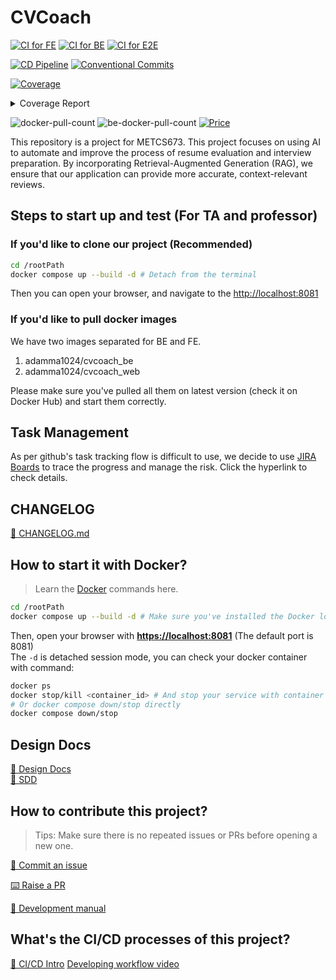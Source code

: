 # CVCoach

[![CI for FE](https://github.com/BUMETCS673/seprojects-cs673a2f24_team5/actions/workflows/ci_fe.yml/badge.svg)](https://github.com/BUMETCS673/seprojects-cs673a2f24_team5/actions/workflows/ci_fe.yml)
[![CI for BE](https://github.com/BUMETCS673/seprojects-cs673a2f24_team5/actions/workflows/ci_be.yml/badge.svg)](https://github.com/BUMETCS673/seprojects-cs673a2f24_team5/actions/workflows/ci_be.yml)
[![CI for E2E](https://github.com/BUMETCS673/seprojects-cs673a2f24_team5/actions/workflows/ci_e2e.yml/badge.svg)](https://github.com/BUMETCS673/seprojects-cs673a2f24_team5/actions/workflows/ci_e2e.yml)

[![CD Pipeline](https://github.com/BUMETCS673/seprojects-cs673a2f24_team5/actions/workflows/cd.yml/badge.svg)](https://github.com/BUMETCS673/seprojects-cs673a2f24_team5/actions/workflows/cd.yml)
[![Conventional Commits](https://img.shields.io/badge/Conventional%20Commits-1.0.0-%23FE5196?logo=conventionalcommits&logoColor=white)](https://conventionalcommits.org)

<!-- Pytest Coverage Comment:Begin -->
<a href="https://github.com/BUMETCS673/seprojects-cs673a2f24_team5/blob/main/README.md"><img alt="Coverage" src="https://img.shields.io/badge/Coverage-55%25-orange.svg" /></a><details><summary>Coverage Report </summary><table><tr><th>File</th><th>Stmts</th><th>Miss</th><th>Cover</th><th>Missing</th></tr><tbody><tr><td><a href="https://github.com/BUMETCS673/seprojects-cs673a2f24_team5/blob/main/app.py">app.py</a></td><td>104</td><td>46</td><td>56%</td><td><a href="https://github.com/BUMETCS673/seprojects-cs673a2f24_team5/blob/main/app.py#L40-L41">40&ndash;41</a>, <a href="https://github.com/BUMETCS673/seprojects-cs673a2f24_team5/blob/main/app.py#L48-L56">48&ndash;56</a>, <a href="https://github.com/BUMETCS673/seprojects-cs673a2f24_team5/blob/main/app.py#L61-L91">61&ndash;91</a>, <a href="https://github.com/BUMETCS673/seprojects-cs673a2f24_team5/blob/main/app.py#L98">98</a>, <a href="https://github.com/BUMETCS673/seprojects-cs673a2f24_team5/blob/main/app.py#L102">102</a>, <a href="https://github.com/BUMETCS673/seprojects-cs673a2f24_team5/blob/main/app.py#L107">107</a>, <a href="https://github.com/BUMETCS673/seprojects-cs673a2f24_team5/blob/main/app.py#L111">111</a>, <a href="https://github.com/BUMETCS673/seprojects-cs673a2f24_team5/blob/main/app.py#L122">122</a>, <a href="https://github.com/BUMETCS673/seprojects-cs673a2f24_team5/blob/main/app.py#L127">127</a>, <a href="https://github.com/BUMETCS673/seprojects-cs673a2f24_team5/blob/main/app.py#L129">129</a>, <a href="https://github.com/BUMETCS673/seprojects-cs673a2f24_team5/blob/main/app.py#L134">134</a>, <a href="https://github.com/BUMETCS673/seprojects-cs673a2f24_team5/blob/main/app.py#L138">138</a>, <a href="https://github.com/BUMETCS673/seprojects-cs673a2f24_team5/blob/main/app.py#L147-L161">147&ndash;161</a>, <a href="https://github.com/BUMETCS673/seprojects-cs673a2f24_team5/blob/main/app.py#L165">165</a></td></tr><tr><td colspan="5"><b>modules</b></td></tr><tr><td>&nbsp; &nbsp;<a href="https://github.com/BUMETCS673/seprojects-cs673a2f24_team5/blob/main/modules/evaluator.py">evaluator.py</a></td><td>56</td><td>14</td><td>75%</td><td><a href="https://github.com/BUMETCS673/seprojects-cs673a2f24_team5/blob/main/modules/evaluator.py#L96-L97">96&ndash;97</a>, <a href="https://github.com/BUMETCS673/seprojects-cs673a2f24_team5/blob/main/modules/evaluator.py#L104-L122">104&ndash;122</a></td></tr><tr><td>&nbsp; &nbsp;<a href="https://github.com/BUMETCS673/seprojects-cs673a2f24_team5/blob/main/modules/langgraph_qa.py">langgraph_qa.py</a></td><td>19</td><td>18</td><td>5%</td><td><a href="https://github.com/BUMETCS673/seprojects-cs673a2f24_team5/blob/main/modules/langgraph_qa.py#L2-L33">2&ndash;33</a></td></tr><tr><td>&nbsp; &nbsp;<a href="https://github.com/BUMETCS673/seprojects-cs673a2f24_team5/blob/main/modules/parser.py">parser.py</a></td><td>12</td><td>1</td><td>92%</td><td><a href="https://github.com/BUMETCS673/seprojects-cs673a2f24_team5/blob/main/modules/parser.py#L20">20</a></td></tr><tr><td>&nbsp; &nbsp;<a href="https://github.com/BUMETCS673/seprojects-cs673a2f24_team5/blob/main/modules/upload.py">upload.py</a></td><td>25</td><td>19</td><td>24%</td><td><a href="https://github.com/BUMETCS673/seprojects-cs673a2f24_team5/blob/main/modules/upload.py#L16-L54">16&ndash;54</a></td></tr><tr><td><b>TOTAL</b></td><td><b>216</b></td><td><b>98</b></td><td><b>55%</b></td><td>&nbsp;</td></tr></tbody></table></details>
<!-- Pytest Coverage Comment:End -->

<p>
  <!-- <img src="https://img.shields.io/github/license/BUMETCS673/seprojects-cs673a2f24_team5" alt="license"/> -->
  <img src="https://img.shields.io/docker/pulls/adamma1024/cvcoach_web" alt="docker-pull-count" />
  <img src="https://img.shields.io/docker/pulls/adamma1024/cvcoach_be" alt="be-docker-pull-count" />
  <a href="https://img.shields.io/badge/price-free-ff69b4"><img alt="Price" src="https://img.shields.io/badge/price-free-ff69b4?style=flat-square" /></a>
</p>

This repository is a project for METCS673. This project focuses on using AI to automate and improve the process of resume evaluation and interview preparation. By incorporating Retrieval-Augmented Generation (RAG), we ensure that our application can provide more accurate, context-relevant reviews.

## Steps to start up and test (For TA and professor)

### If you'd like to clone our project (Recommended)

```bash
cd /rootPath
docker compose up --build -d # Detach from the terminal
```

Then you can open your browser, and navigate to the <http://localhost:8081>

### If you'd like to pull docker images

We have two images separated for BE and FE.  

1. adamma1024/cvcoach_be
2. adamma1024/cvcoach_web

Please make sure you've pulled all them on latest version (check it on Docker Hub) and start them correctly.

## Task Management

As per github's task tracking flow is difficult to use, we decide to use [JIRA Boards](https://bu-cs673a2f24-team-5.atlassian.net/jira/software/projects/SCRUM/boards/1) to trace the progress and manage the risk. Click the hyperlink to check details.

## CHANGELOG

[📖 CHANGELOG.md](./CHANGELOG.md)

## How to start it with Docker?

> Learn the [Docker](https://www.docker.com/) commands here.

```bash
cd /rootPath
docker compose up --build -d # Make sure you've installed the Docker locally.
```

Then, open your browser with **<https://localhost:8081>** (The default port is 8081)  
The `-d` is detached session mode, you can check your docker container with command:  

```bash
docker ps
docker stop/kill <container_id> # And stop your service with container id
# Or docker compose down/stop directly
docker compose down/stop
```

## Design Docs

[📖 Design Docs](./doc/designs.md)  
[📖 SDD](https://docs.google.com/document/d/1EPiaG6P9PN608ExKb6kGQkfQGTZQFpuxr1Ox6fWw7uM/edit?usp=sharing)  

## How to contribute this project?

> Tips: Make sure there is no repeated issues or PRs before opening a new one.

[🎤 Commit an issue](https://github.com/BUMETCS673/seprojects-cs673a2f24_team5/issues/new/choose)  

[⌨️ Raise a PR](https://github.com/BUMETCS673/seprojects-cs673a2f24_team5/pulls)  

[📖 Development manual](./doc/development_manual.md)  

## What's the CI/CD processes of this project?

[📔 CI/CD Intro](./doc/CICD.md)
[Developing workflow video](https://youtu.be/4Cvv7j7-0zw)
